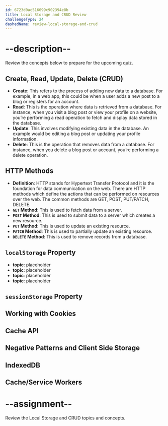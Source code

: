 ```yaml
---
id: 6723d0ac516099c902394e8b
title: Local Storage and CRUD Review
challengeType: 24
dashedName: review-local-storage-and-crud
---
```


# --description--

Review the concepts below to prepare for the upcoming quiz.

## Create, Read, Update, Delete (CRUD)

- **Create**: This refers to the process of adding new data to a database. For example, in a web app, this could be when a user adds a new post to a blog or registers for an account.
- **Read**: This is the operation where data is retrieved from a database. For instance, when you visit a blog post or view your profile on a website, you’re performing a read operation to fetch and display data stored in the database.
- **Update**: This involves modifying existing data in the database. An example would be editing a blog post or updating your profile information.
- **Delete**: This is the operation that removes data from a database. For instance, when you delete a blog post or account, you’re performing a delete operation.

## HTTP Methods

- **Definition**: HTTP stands for Hypertext Transfer Protocol and it is the foundation for data communication on the web. There are HTTP methods which define the actions that can be performed on resources over the web. The common methods are GET, POST, PUT/PATCH, DELETE.
- **`GET` Method**: This is used to fetch data from a server. 
- **`POST` Method**: This is used to submit data to a server which creates a new resource.
- **`PUT` Method**: This is used to update an existing resource.
- **`PATCH` Method**: This is used to partially update an existing resource. 
- **`DELETE` Method**: This is used to remove records from a database. 

## `localStorage` Property

- **topic**: placeholder
- **topic**: placeholder
- **topic**: placeholder
- **topic**: placeholder

## `sessionStorage` Property

## Working with Cookies 

## Cache API

## Negative Patterns and Client Side Storage 

## IndexedDB

## Cache/Service Workers


# --assignment--

Review the Local Storage and CRUD topics and concepts.
